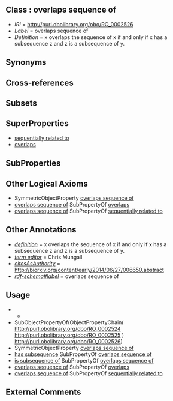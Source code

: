 
## Class : overlaps sequence of

 * *IRI* = http://purl.obolibrary.org/obo/RO_0002526
 * *Label* = overlaps sequence of
 * *Definition* = x overlaps the sequence of x if and only if x has a subsequence z and z is a subsequence of y.

## Synonyms


## Cross-references


## Subsets


## SuperProperties

 * [sequentially related to](../../RO/14/RO_0002514.md)
 * [overlaps](../../RO/31/RO_0002131.md)

## SubProperties


## Other Logical Axioms

 * SymmetricObjectProperty [overlaps sequence of](../../RO/26/RO_0002526.md)
 * [overlaps sequence of](../../RO/26/RO_0002526.md) SubPropertyOf [overlaps](../../RO/31/RO_0002131.md)
 * [overlaps sequence of](../../RO/26/RO_0002526.md) SubPropertyOf [sequentially related to](../../RO/14/RO_0002514.md)

## Other Annotations

 * *[definition](../../IAO/15/IAO_0000115.md)* = x overlaps the sequence of x if and only if x has a subsequence z and z is a subsequence of y.
 * *[term editor](../../IAO/17/IAO_0000117.md)* = Chris Mungall
 * *[citesAsAuthority](../../ty/citesAsAuthority.md)* = http://biorxiv.org/content/early/2014/06/27/006650.abstract
 * *[rdf-schema#label](../../el/rdf-schema#label.md)* = overlaps sequence of

## Usage

 * -
 * SubObjectPropertyOf(ObjectPropertyChain( <http://purl.obolibrary.org/obo/RO_0002524> <http://purl.obolibrary.org/obo/RO_0002525> ) <http://purl.obolibrary.org/obo/RO_0002526>)
 * SymmetricObjectProperty [overlaps sequence of](../../RO/26/RO_0002526.md)
 * [has subsequence](../../RO/24/RO_0002524.md) SubPropertyOf [overlaps sequence of](../../RO/26/RO_0002526.md)
 * [is subsequence of](../../RO/25/RO_0002525.md) SubPropertyOf [overlaps sequence of](../../RO/26/RO_0002526.md)
 * [overlaps sequence of](../../RO/26/RO_0002526.md) SubPropertyOf [overlaps](../../RO/31/RO_0002131.md)
 * [overlaps sequence of](../../RO/26/RO_0002526.md) SubPropertyOf [sequentially related to](../../RO/14/RO_0002514.md)

## External Comments


